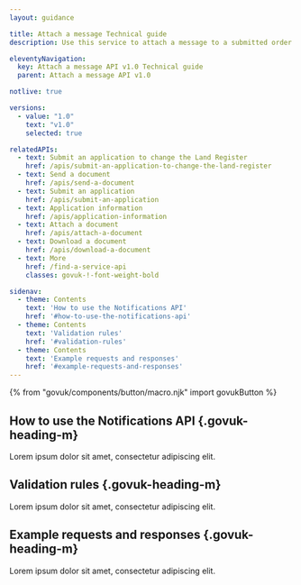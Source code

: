 ```yaml
---
layout: guidance

title: Attach a message Technical guide
description: Use this service to attach a message to a submitted order.

eleventyNavigation:
  key: Attach a message API v1.0 Technical guide
  parent: Attach a message API v1.0

notlive: true

versions:
  - value: "1.0"
    text: "v1.0"
    selected: true

relatedAPIs:
  - text: Submit an application to change the Land Register
    href: /apis/submit-an-application-to-change-the-land-register 
  - text: Send a document
    href: /apis/send-a-document
  - text: Submit an application
    href: /apis/submit-an-application
  - text: Application information
    href: /apis/application-information
  - text: Attach a document
    href: /apis/attach-a-document
  - text: Download a document
    href: /apis/download-a-document
  - text: More
    href: /find-a-service-api
    classes: govuk-!-font-weight-bold

sidenav:
  - theme: Contents
    text: 'How to use the Notifications API'
    href: '#how-to-use-the-notifications-api'
  - theme: Contents
    text: 'Validation rules'
    href: '#validation-rules'
  - theme: Contents
    text: 'Example requests and responses'
    href: '#example-requests-and-responses'
---
```

{% from "govuk/components/button/macro.njk" import govukButton %}

<section>

## How to use the Notifications API {.govuk-heading-m}
Lorem ipsum dolor sit amet, consectetur adipiscing elit.

</section>
<section>

## Validation rules {.govuk-heading-m}

Lorem ipsum dolor sit amet, consectetur adipiscing elit.

</section>
<section>

## Example requests and responses {.govuk-heading-m}

Lorem ipsum dolor sit amet, consectetur adipiscing elit.

</section>

